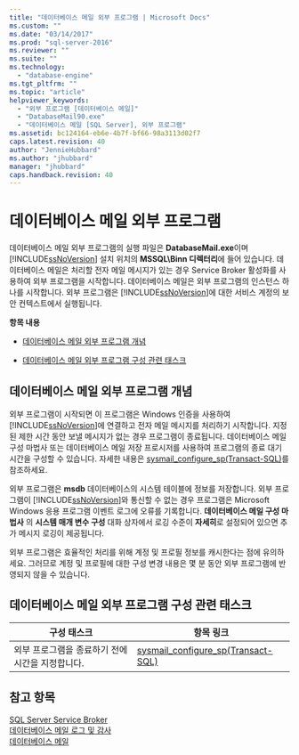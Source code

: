 ```yaml
---
title: "데이터베이스 메일 외부 프로그램 | Microsoft Docs"
ms.custom: ""
ms.date: "03/14/2017"
ms.prod: "sql-server-2016"
ms.reviewer: ""
ms.suite: ""
ms.technology: 
  - "database-engine"
ms.tgt_pltfrm: ""
ms.topic: "article"
helpviewer_keywords: 
  - "외부 프로그램 [데이터베이스 메일]"
  - "DatabaseMail90.exe"
  - "데이터베이스 메일 [SQL Server], 외부 프로그램"
ms.assetid: bc124164-eb6e-4b7f-bf66-98a3113d02f7
caps.latest.revision: 40
author: "JennieHubbard"
ms.author: "jhubbard"
manager: "jhubbard"
caps.handback.revision: 40
---
```

# 데이터베이스 메일 외부 프로그램
  데이터베이스 메일 외부 프로그램의 실행 파일은 **DatabaseMail.exe**이며 [!INCLUDE[ssNoVersion](../../includes/ssnoversion-md.md)] 설치 위치의 **MSSQL\Binn 디렉터리**에 들어 있습니다. 데이터베이스 메일은 처리할 전자 메일 메시지가 있는 경우 Service Broker 활성화를 사용하여 외부 프로그램을 시작합니다. 데이터베이스 메일은 외부 프로그램의 인스턴스 하나를 시작합니다. 외부 프로그램은 [!INCLUDE[ssNoVersion](../../includes/ssnoversion-md.md)]에 대한 서비스 계정의 보안 컨텍스트에서 실행됩니다.  
  
 **항목 내용**  
  
-   [데이터베이스 메일 외부 프로그램 개념](#ComponentsAndConcepts)  
  
-   [데이터베이스 메일 외부 프로그램 구성 관련 태스크](#RelatedTasks)  
  
##  <a name="ComponentsAndConcepts"></a> 데이터베이스 메일 외부 프로그램 개념  
 외부 프로그램이 시작되면 이 프로그램은 Windows 인증을 사용하여 [!INCLUDE[ssNoVersion](../../includes/ssnoversion-md.md)]에 연결하고 전자 메일 메시지를 처리하기 시작합니다. 지정된 제한 시간 동안 보낼 메시지가 없는 경우 프로그램이 종료됩니다. 데이터베이스 메일 구성 마법사 또는 데이터베이스 메일 저장 프로시저를 사용하여 프로그램의 종료 대기 시간을 구성할 수 있습니다. 자세한 내용은 [sysmail_configure_sp&#40;Transact-SQL&#41;](../../relational-databases/system-stored-procedures/sysmail-configure-sp-transact-sql.md)를 참조하세요.  
  
 외부 프로그램은 **msdb** 데이터베이스의 시스템 테이블에 정보를 저장합니다. 외부 프로그램이 [!INCLUDE[ssNoVersion](../../includes/ssnoversion-md.md)]와 통신할 수 없는 경우 프로그램은 Microsoft Windows 응용 프로그램 이벤트 로그에 오류를 기록합니다. **데이터베이스 메일 구성 마법사** 의 **시스템 매개 변수 구성** 대화 상자에서 로깅 수준이 **자세히**로 설정되어 있으면 추가 메시지 로깅이 제공됩니다.  
  
 외부 프로그램은 효율적인 처리를 위해 계정 및 프로필 정보를 캐시한다는 점에 유의하세요. 그러므로 계정 및 프로필에 대한 구성 변경 내용은 몇 분 동안 외부 프로그램에 반영되지 않을 수 있습니다.  
  
##  <a name="RelatedTasks"></a> 데이터베이스 메일 외부 프로그램 구성 관련 태스크  
  
|구성 태스크|항목 링크|  
|------------------------|----------------|  
|외부 프로그램을 종료하기 전에 시간을 지정합니다.|[sysmail_configure_sp&#40;Transact-SQL&#41;](../../relational-databases/system-stored-procedures/sysmail-configure-sp-transact-sql.md)|  
  
## 참고 항목  
 [SQL Server Service Broker](../../database-engine/configure-windows/sql-server-service-broker.md)   
 [데이터베이스 메일 로그 및 감사](../../relational-databases/database-mail/database-mail-log-and-audits.md)   
 [데이터베이스 메일](../../relational-databases/database-mail/database-mail.md)  
  
  